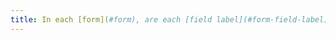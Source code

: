 ```yaml
---
title: In each [form](#form), are each [field label](#form-field-label) and its associated field [located next to each other](#accoles-etiquette-et-champ-accoles) (excluding special cases) ?
---
```

